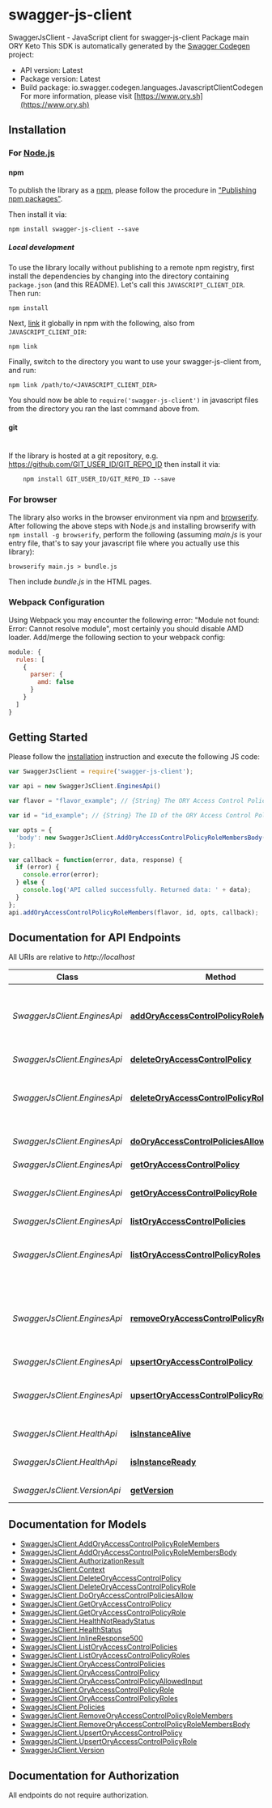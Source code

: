 # swagger-js-client

SwaggerJsClient - JavaScript client for swagger-js-client
Package main ORY Keto
This SDK is automatically generated by the [Swagger Codegen](https://github.com/swagger-api/swagger-codegen) project:

- API version: Latest
- Package version: Latest
- Build package: io.swagger.codegen.languages.JavascriptClientCodegen
For more information, please visit [https://www.ory.sh](https://www.ory.sh)

## Installation

### For [Node.js](https://nodejs.org/)

#### npm

To publish the library as a [npm](https://www.npmjs.com/),
please follow the procedure in ["Publishing npm packages"](https://docs.npmjs.com/getting-started/publishing-npm-packages).

Then install it via:

```shell
npm install swagger-js-client --save
```

##### Local development

To use the library locally without publishing to a remote npm registry, first install the dependencies by changing 
into the directory containing `package.json` (and this README). Let's call this `JAVASCRIPT_CLIENT_DIR`. Then run:

```shell
npm install
```

Next, [link](https://docs.npmjs.com/cli/link) it globally in npm with the following, also from `JAVASCRIPT_CLIENT_DIR`:

```shell
npm link
```

Finally, switch to the directory you want to use your swagger-js-client from, and run:

```shell
npm link /path/to/<JAVASCRIPT_CLIENT_DIR>
```

You should now be able to `require('swagger-js-client')` in javascript files from the directory you ran the last 
command above from.

#### git
#
If the library is hosted at a git repository, e.g.
https://github.com/GIT_USER_ID/GIT_REPO_ID
then install it via:

```shell
    npm install GIT_USER_ID/GIT_REPO_ID --save
```

### For browser

The library also works in the browser environment via npm and [browserify](http://browserify.org/). After following
the above steps with Node.js and installing browserify with `npm install -g browserify`,
perform the following (assuming *main.js* is your entry file, that's to say your javascript file where you actually 
use this library):

```shell
browserify main.js > bundle.js
```

Then include *bundle.js* in the HTML pages.

### Webpack Configuration

Using Webpack you may encounter the following error: "Module not found: Error:
Cannot resolve module", most certainly you should disable AMD loader. Add/merge
the following section to your webpack config:

```javascript
module: {
  rules: [
    {
      parser: {
        amd: false
      }
    }
  ]
}
```

## Getting Started

Please follow the [installation](#installation) instruction and execute the following JS code:

```javascript
var SwaggerJsClient = require('swagger-js-client');

var api = new SwaggerJsClient.EnginesApi()

var flavor = "flavor_example"; // {String} The ORY Access Control Policy flavor. Can be \"regex\" and \"exact\".

var id = "id_example"; // {String} The ID of the ORY Access Control Policy Role.

var opts = { 
  'body': new SwaggerJsClient.AddOryAccessControlPolicyRoleMembersBody() // {AddOryAccessControlPolicyRoleMembersBody} 
};

var callback = function(error, data, response) {
  if (error) {
    console.error(error);
  } else {
    console.log('API called successfully. Returned data: ' + data);
  }
};
api.addOryAccessControlPolicyRoleMembers(flavor, id, opts, callback);

```

## Documentation for API Endpoints

All URIs are relative to *http://localhost*

Class | Method | HTTP request | Description
------------ | ------------- | ------------- | -------------
*SwaggerJsClient.EnginesApi* | [**addOryAccessControlPolicyRoleMembers**](docs/EnginesApi.md#addOryAccessControlPolicyRoleMembers) | **PUT** /engines/acp/ory/{flavor}/roles/{id}/members | Add a member to an ORY Access Control Policy Role
*SwaggerJsClient.EnginesApi* | [**deleteOryAccessControlPolicy**](docs/EnginesApi.md#deleteOryAccessControlPolicy) | **DELETE** /engines/acp/ory/{flavor}/policies/{id} | 
*SwaggerJsClient.EnginesApi* | [**deleteOryAccessControlPolicyRole**](docs/EnginesApi.md#deleteOryAccessControlPolicyRole) | **DELETE** /engines/acp/ory/{flavor}/roles/{id} | Delete an ORY Access Control Policy Role
*SwaggerJsClient.EnginesApi* | [**doOryAccessControlPoliciesAllow**](docs/EnginesApi.md#doOryAccessControlPoliciesAllow) | **GET** /engines/acp/ory/{flavor}/allowed | Check if a request is allowed
*SwaggerJsClient.EnginesApi* | [**getOryAccessControlPolicy**](docs/EnginesApi.md#getOryAccessControlPolicy) | **GET** /engines/acp/ory/{flavor}/policies/{id} | 
*SwaggerJsClient.EnginesApi* | [**getOryAccessControlPolicyRole**](docs/EnginesApi.md#getOryAccessControlPolicyRole) | **GET** /engines/acp/ory/{flavor}/roles/{id} | Get an ORY Access Control Policy Role
*SwaggerJsClient.EnginesApi* | [**listOryAccessControlPolicies**](docs/EnginesApi.md#listOryAccessControlPolicies) | **GET** /engines/acp/ory/{flavor}/policies | 
*SwaggerJsClient.EnginesApi* | [**listOryAccessControlPolicyRoles**](docs/EnginesApi.md#listOryAccessControlPolicyRoles) | **GET** /engines/acp/ory/{flavor}/roles | List ORY Access Control Policy Roles
*SwaggerJsClient.EnginesApi* | [**removeOryAccessControlPolicyRoleMembers**](docs/EnginesApi.md#removeOryAccessControlPolicyRoleMembers) | **DELETE** /engines/acp/ory/{flavor}/roles/{id}/members | Remove a member from an ORY Access Control Policy Role
*SwaggerJsClient.EnginesApi* | [**upsertOryAccessControlPolicy**](docs/EnginesApi.md#upsertOryAccessControlPolicy) | **PUT** /engines/acp/ory/{flavor}/policies | 
*SwaggerJsClient.EnginesApi* | [**upsertOryAccessControlPolicyRole**](docs/EnginesApi.md#upsertOryAccessControlPolicyRole) | **PUT** /engines/acp/ory/{flavor}/roles | Upsert an ORY Access Control Policy Role
*SwaggerJsClient.HealthApi* | [**isInstanceAlive**](docs/HealthApi.md#isInstanceAlive) | **GET** /health/alive | Check alive status
*SwaggerJsClient.HealthApi* | [**isInstanceReady**](docs/HealthApi.md#isInstanceReady) | **GET** /health/ready | Check readiness status
*SwaggerJsClient.VersionApi* | [**getVersion**](docs/VersionApi.md#getVersion) | **GET** /version | Get service version


## Documentation for Models

 - [SwaggerJsClient.AddOryAccessControlPolicyRoleMembers](docs/AddOryAccessControlPolicyRoleMembers.md)
 - [SwaggerJsClient.AddOryAccessControlPolicyRoleMembersBody](docs/AddOryAccessControlPolicyRoleMembersBody.md)
 - [SwaggerJsClient.AuthorizationResult](docs/AuthorizationResult.md)
 - [SwaggerJsClient.Context](docs/Context.md)
 - [SwaggerJsClient.DeleteOryAccessControlPolicy](docs/DeleteOryAccessControlPolicy.md)
 - [SwaggerJsClient.DeleteOryAccessControlPolicyRole](docs/DeleteOryAccessControlPolicyRole.md)
 - [SwaggerJsClient.DoOryAccessControlPoliciesAllow](docs/DoOryAccessControlPoliciesAllow.md)
 - [SwaggerJsClient.GetOryAccessControlPolicy](docs/GetOryAccessControlPolicy.md)
 - [SwaggerJsClient.GetOryAccessControlPolicyRole](docs/GetOryAccessControlPolicyRole.md)
 - [SwaggerJsClient.HealthNotReadyStatus](docs/HealthNotReadyStatus.md)
 - [SwaggerJsClient.HealthStatus](docs/HealthStatus.md)
 - [SwaggerJsClient.InlineResponse500](docs/InlineResponse500.md)
 - [SwaggerJsClient.ListOryAccessControlPolicies](docs/ListOryAccessControlPolicies.md)
 - [SwaggerJsClient.ListOryAccessControlPolicyRoles](docs/ListOryAccessControlPolicyRoles.md)
 - [SwaggerJsClient.OryAccessControlPolicies](docs/OryAccessControlPolicies.md)
 - [SwaggerJsClient.OryAccessControlPolicy](docs/OryAccessControlPolicy.md)
 - [SwaggerJsClient.OryAccessControlPolicyAllowedInput](docs/OryAccessControlPolicyAllowedInput.md)
 - [SwaggerJsClient.OryAccessControlPolicyRole](docs/OryAccessControlPolicyRole.md)
 - [SwaggerJsClient.OryAccessControlPolicyRoles](docs/OryAccessControlPolicyRoles.md)
 - [SwaggerJsClient.Policies](docs/Policies.md)
 - [SwaggerJsClient.RemoveOryAccessControlPolicyRoleMembers](docs/RemoveOryAccessControlPolicyRoleMembers.md)
 - [SwaggerJsClient.RemoveOryAccessControlPolicyRoleMembersBody](docs/RemoveOryAccessControlPolicyRoleMembersBody.md)
 - [SwaggerJsClient.UpsertOryAccessControlPolicy](docs/UpsertOryAccessControlPolicy.md)
 - [SwaggerJsClient.UpsertOryAccessControlPolicyRole](docs/UpsertOryAccessControlPolicyRole.md)
 - [SwaggerJsClient.Version](docs/Version.md)


## Documentation for Authorization

 All endpoints do not require authorization.

